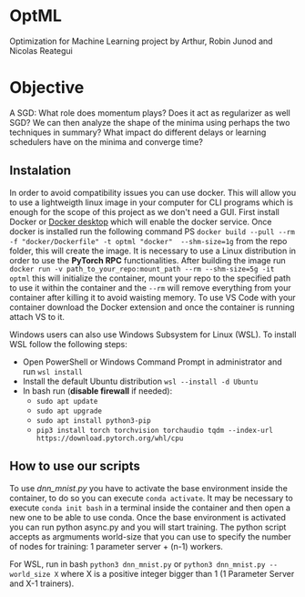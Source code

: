# OptML
Optimization for Machine Learning project by Arthur, Robin Junod and Nicolas Reategui

# Objective
A SGD: What role does momentum plays? Does it act as regularizer as well SGD? 
We can then analyze the shape of the minima using perhaps the two techniques in summary? What impact do different delays or learning schedulers have on the minima and converge time?

## Instalation

In order to avoid compatibility issues you can use docker. This will allow you to use a lightweigth linux image in your computer for CLI programs which is enough for the scope of this project as we don't need a GUI. First install Docker or [Docker desktop](https://docs.docker.com/desktop/install/windows-install/) which will enable the docker service. Once docker is installed run the following command PS `docker build --pull --rm -f "docker/Dockerfile" -t optml "docker"  --shm-size=1g` from the repo folder, this will create the image. It is necessary to use a Linux distribution in order to use the **PyTorch RPC** functionalities. After building the image run `docker run -v path_to_your_repo:mount_path --rm --shm-size=5g -it optml` this will initialize the container, mount your repo to the specified path to use it within the container and the `--rm` will remove everything from your container after killing it to avoid waisting memory. To use VS Code with your container download the Docker extension and once the container is running attach VS to it.

Windows users can also use Windows Subsystem for Linux (WSL). To install WSL follow the following steps:
- Open PowerShell or Windows Command Prompt in administrator and run `wsl install`
- Install the default Ubuntu distribution `wsl --install -d Ubuntu`
- In bash run (**disable firewall** if needed):
  - `sudo apt update`
  - `sudo apt upgrade`
  - `sudo apt install python3-pip`
  - `pip3 install torch torchvision torchaudio tqdm --index-url https://download.pytorch.org/whl/cpu`

## How to use our scripts

To use *dnn_mnist.py* you have to activate the base environment inside the container, to do so you can execute `conda activate`. It may be necessary to execute `conda init bash` in a terminal inside the container and then open a new one to be able to use conda. Once the base environment is activated you can run python async.py and you will start training. The python script accepts as argmuments world-size that you can use to specify the number of nodes for training: 1 parameter server + (n-1) workers.

For WSL, run in bash `python3 dnn_mnist.py` or `python3 dnn_mnist.py --world_size X` where X is a positive integer bigger than 1 (1 Parameter Server and X-1 trainers).